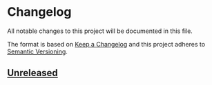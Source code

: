 # Changelog

All notable changes to this project will be documented in this file.

The format is based on [Keep a Changelog](http://keepachangelog.com)
and this project adheres to
[Semantic Versioning](http://semver.org/spec/v2.0.0.html).

## [Unreleased]

[Unreleased]: https://github.com/logicblocks/component.jdbc-data-source.postgres/compare/HEAD...HEAD
